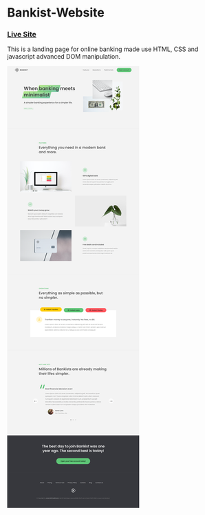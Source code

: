 # Bankist-Website

### [Live Site](https://alaa-elghamry.github.io/Bankist-Website/)

This is a landing page for online banking made use HTML, CSS and javascript advanced DOM manipulation.

 ![Bankist-Website](https://github.com/Alaa-Elghamry/Bankist-Website/blob/main/img/Bankist-Website.png?raw=true) 
